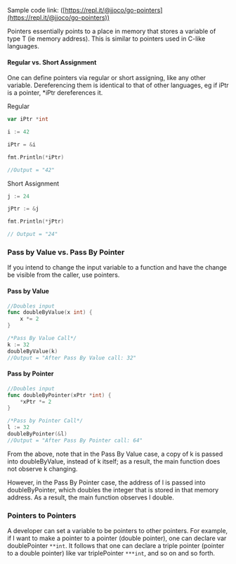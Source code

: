 Sample code link: ([https://repl.it/@jjoco/go-pointers](https://repl.it/@jjoco/go-pointers))

Pointers essentially points to a place in memory that stores a variable of type T (ie memory address). This is similar to pointers used in C-like languages.

#### Regular vs. Short Assignment

One can define pointers via regular or short assigning, like any other variable. Dereferencing them is identical to that of other languages, eg if iPtr is a pointer, *iPtr dereferences it.

Regular
```go
var iPtr *int

i := 42

iPtr = &i

fmt.Println(*iPtr)

//Output = "42"
```
Short Assignment
```go
j := 24

jPtr := &j

fmt.Println(*jPtr)

// Output = "24"
```
### Pass by Value vs. Pass By Pointer

If you intend to change the input variable to a function and have the change be visible from the caller, use pointers.


#### Pass by Value
```go
//Doubles input 
func doubleByValue(x int) {
    x *= 2
}
```

```go
/*Pass By Value Call*/
k := 32
doubleByValue(k)
//Output = "After Pass By Value call: 32"  
```
#### Pass by Pointer 
```go
//Doubles input
func doubleByPointer(xPtr *int) {
    *xPtr *= 2
}
```
```go
/*Pass by Pointer Call*/
l := 32
doubleByPointer(&l)
//Output = "After Pass By Pointer call: 64" 
```
From the above, note that in the Pass By Value case, a copy of k is passed into doubleByValue, instead of k itself; as a result, the main function does not observe k changing.

However, in the Pass By Pointer case, the address of l is passed into doubleByPointer, which doubles the integer that is stored in that memory address. As a result, the main function observes l double.

### Pointers to Pointers

A developer can set a variable to be pointers to other pointers. For example, if I want to make a pointer to a pointer (double pointer), one can declare var doublePointer `**int`. It follows that one can declare a triple pointer (pointer to a double pointer) like var triplePointer `***int`, and so on and so forth.
